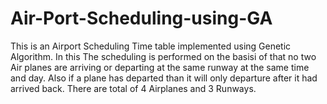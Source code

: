 # Air-Port-Scheduling-using-GA
This is an Airport Scheduling Time table implemented using Genetic Algorithm.
In this The scheduling is performed on the basisi of that no two Air planes are arriving or departing at the same runway at the same time and day.
Also if a plane has departed than it will only departure after it had arrived back.
There are total of 4 Airplanes and 3 Runways.
